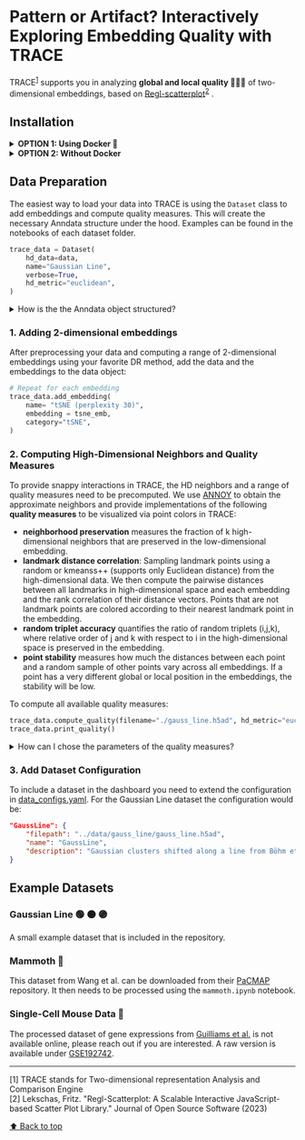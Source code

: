 # Pattern or Artifact? Interactively Exploring Embedding Quality with TRACE

TRACE<sup>[1](#trace)</sup> supports you in analyzing **global and local quality 🕵🏽‍♀️** of two-dimensional embeddings, based on [Regl-scatterplot](https://github.com/flekschas/regl-scatterplot)<sup>[2](#regl_citation)</sup> .


## Installation

<details>
<summary><b>OPTION 1: Using Docker 🐋</b></summary>

Make sure you have [Docker Compose](https://docs.docker.com/compose/install/) installed. Then build the container that includes the backend and frontend.

```bash
docker-compose build
docker-compose up
```
This will mount the /frontend, /backend, and /data directories into the repective containers. 

Open [http://localhost:3000](http://localhost:3000) with your browser to see the result.

</details>

<details>
<summary><b>OPTION 2: Without Docker</b></summary>

#### Required packages
**Backend**: Install the required python packages for the backend, tested with Python 3.11 from `backend/pip_requirements.txt` or `backend/conda_requirements.yaml`. 

**Frontend**: Install the packages in `frontend/package.json` using e.g. `npm install`.

First, start the backend within the right python evironment:
```bash
conda activate backend_env/
python main.py
# or
python -m uvicorn main:app --reload
```

Then start the frontend development server:
```bash
npm run dev
```
Open [http://localhost:3000](http://localhost:3000) with your browser to see the result.

</details>

## Data Preparation

The easiest way to load your data into TRACE is using the `Dataset` class to add embeddings and compute quality measures. This will create the necessary Anndata structure under the hood. Examples can be found in the notebooks of each dataset folder. 

```python
trace_data = Dataset(
    hd_data=data,
    name="Gaussian Line",
    verbose=True,
    hd_metric="euclidean",
)
```

<details>
<summary>How is the the Anndata object structured?</summary>

The TRACE backend can load data structured in the [Anndata](https://anndata.readthedocs.io/en/latest/tutorials/notebooks/getting-started.html) format. It includes the following fields:

* `adata.X` high-dimensional data
* [optional] `adata.obs`: dataframe with metadata e.g. cluster labels
* `adata.obsm` low-dimensional embeddings, one entry for each embedding, e.g. `adata.obsm["t-SNE (exag. 5)"]` for a t-SNE embedding. 
* `adata.uns` unstructured data:

    * `adata.uns["methods"]`: a dictionary that structures all available embeddings into groups (exactly one level with keys and a list as values such as in the example). This defines which embeddings can be selected in the interface. For example one could group according to DR methods and and list all corresponding **two-dimensional** embedding keys in adata.obsm:
        ```json
        {
            "t-SNE": ["t-SNE (exag. 5)", "t-SNE (exag. 1)"],
            "UMAP": ["UMAP 20", "UMAP 100"]
        }
        ```
    * [optional] `adata.uns["neighbors"]`: an _nxk_ array of the k-nearest high-dimensional neighbors of each point
    * [optional] `adata.uns["t-SNE (exag. 5)"]`: dictionary with additional data for each embedding, such as **quality** scores or **parameters** used to obtain the embedding. For example:
        ```json
        {
            "quality": {"qnx@50": [...], "qnx@200": [...]},
            "parameters": {"perplexity": 100, "exaggeration": 5, "epochs": 750}
        }
        ```
    * [optional] 🌈 You can add custom colors for metadata features by adding a list of HEX values to `trace_data.adata.uns["featureName_colors"]`. For categorical features, the number of colors should match the number of categories. The colors for continuous features will be mapped to the [min, max] range of the feature values.

</details>

### 1. Adding 2-dimensional embeddings
After preprocessing your data and computing a range of 2-dimensional embeddings using your favorite DR method, add the data and the embeddings to the data object:

```python
# Repeat for each embedding
trace_data.add_embedding(
    name= "tSNE (perplexity 30)",
    embedding = tsne_emb,
    category="tSNE",
)
```


### 2. Computing High-Dimensional Neighbors and Quality Measures

To provide snappy interactions in TRACE, the HD neighbors and a range of quality measures need to be precomputed. We use [ANNOY](https://github.com/spotify/annoy) to obtain the approximate neighbors and provide implementations of the following **quality measures** to be visualized via point colors in TRACE:

* **neighborhood preservation** measures the fraction of k high-dimensional neighbors that are preserved in the low-dimensional embedding. 
* **landmark distance correlation**: Sampling landmark points using a random or kmeanss++ (supports only Euclidean distance) from the high-dimensional data. We then compute the pairwise distances between all landmarks in high-dimensional space and each embedding and the rank correlation of their distance vectors. Points that are not landmark points are colored according to their nearest landmark point in the embedding. 
* **random triplet accuracy** quantifies the ratio of random triplets (i,j,k), where relative order of j and k with respect to i in the high-dimensional space is preserved in the embedding. 
* **point stability** measures how much the distances between each point and a random sample of other points vary across all embeddings. If a point has a very different global or local position in the embeddings, the stability will be low. 

To compute all available quality measures:
```python
trace_data.compute_quality(filename="./gauss_line.h5ad", hd_metric="euclidean")
trace_data.print_quality()
```

<details>
<summary>How can I chose the parameters of the quality measures?</summary>
Instead of calling the ```compute_quality``` function, you can also call each function separately.

```python
trace_data.precompute_HD_neighbors(maxK=200)
trace_data.compute_neighborhood_preservation(
    neighborhood_sizes=[200, 100, 50]
)
trace_data.compute_global_distance_correlation(
    max_landmarks=1000, LD_landmark_neighbors=True,
    hd_metric="euclidean", sampling_method="random",
)
trace_data.compute_random_triplet_accuracy(
    num_triplets=10
)
trace_data.compute_point_stability(num_samples=50)

# align the embeddings such that point movement is minimized
trace_data.align_embeddings(reference_embedding="PCA")
trace_data.save_adata(filename="./gauss_line.h5ad")

```
</details>

### 3. Add Dataset Configuration

To include a dataset in the dashboard you need to extend the configuration in [data_configs.yaml](./backend/data_configs.yaml). For the Gaussian Line dataset the configuration would be:
```json
"GaussLine": {
    "filepath": "../data/gauss_line/gauss_line.h5ad",
    "name": "GaussLine",
    "description": "Gaussian clusters shifted along a line from Böhm et al. (2022)",
}
```

## Example Datasets

### Gaussian Line 🟢 🟠 🟣
A small example dataset that is included in the repository. 

### Mammoth 🦣
This dataset from Wang et al. can be downloaded from their [PaCMAP](https://github.com/YingfanWang/PaCMAP/blob/master/data/mammoth_3d_50k.json) repository. It then needs to be processed using the `mammoth.ipynb` notebook. 

### Single-Cell Mouse Data 🐁
The processed dataset of gene expressions from [Guilliams et al.](https://pubmed.ncbi.nlm.nih.gov/35021063/) is not available online, please reach out if you are interested. A raw version is available under [GSE192742](https://www.ncbi.nlm.nih.gov/geo/query/acc.cgi?acc=GSE192742).


***

<a name="trace">[1]</a> TRACE stands for Two-dimensional representation Analysis and Comparison Engine<br />
<a name="regl_citation">[2]</a> Lekschas, Fritz. "Regl-Scatterplot: A Scalable Interactive JavaScript-based Scatter Plot Library." Journal of Open Source Software (2023)

[⬆️ Back to top](#pattern-or-artefact-interactively-exploring-embedding-quality-with-trace)
